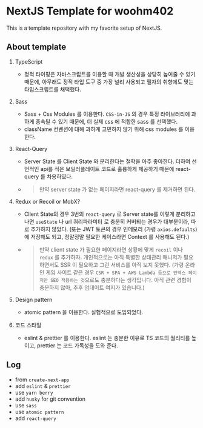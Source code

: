 # NextJS Template for woohm402

This is a template repository with my favorite setup of NextJS.

## About template

1. TypeScript
    - 정적 타이핑은 자바스크립트를 이용할 때 개발 생산성을 상당히 높여줄 수 있기 때문에, 아무래도 정적 타입 도구 중 가장 널리 사용되고 필자의 취향에도 맞는 타입스크립트를 채택했다.

2. Sass
    - Sass + Css Modules 를 이용한다. `CSS-in-JS` 의 경우 특정 라이브러리에 과하게 종속될 수 있기 때문에, 더 실제 css 에 적합한 sass 를 선택했다.
    - className 컨벤션에 대해 과하게 고민하지 않기 위해 css modules 를 이용한다.

3. React-Query

    - Server State 를 Client State 와 분리한다는 철학을 아주 좋아한다. 더하여 선언적인 api를 적은 보일러플레이트 코드로 훌륭하게 제공하기 때문에 react-query 를 차용하였다.

    - > 만약 server state 가 없는 페이지라면 react-query 를 제거하면 된다.

4. Redux or Recoil or MobX?

    - Client State의 경우 3번의 `react-query` 로 Server state를 이렇게 분리하고 나면 `useState` 나 url 쿼리파라미터 로 충분히 커버되는 경우가 대부분이라, 따로 추가하지 않았다. (또는 JWT 토큰의 경우 인메모리 (가령 `axios.defaults`)에 저장해도 되고, 정말정말 필요한 케이스라면 Context 를 사용해도 된다.)

    - > 만약 client state 가 필요한 페이지라면 상황에 맞게 `recoil` 이나 `redux` 를 추가하자. 개인적으로는 아직 특별한 상태관리 매니저가 필요하면서도 SSR 이 필요하고 그런 서비스를 아직 보지 못했다. (가령 온라인 게임 사이트 같은 경우 `CSR + SPA + AWS Lambda 등으로 인덱스 페이지만 SEO 적용하는 것`으로도 충분하다는 생각입니다. 아직 관련 경험이 충분하지 않아, 추후 업데이트 여지가 있습니다.)

4. Design pattern

    - atomic pattern 을 이용한다. 실험적으로 도입되었다.

5. 코드 스타일

    - eslint & prettier 를 이용한다. eslint 는 충분한 이유로 TS 코드의 퀄리티를 높이고, prettier 는 코드 가독성을 도와 준다.

## Log

- from `create-next-app`
- add `eslint` & `prettier`
- use `yarn berry`
- add `husky` for git convention
- use `sass`
- use `atomic pattern`
- add `react-query`
